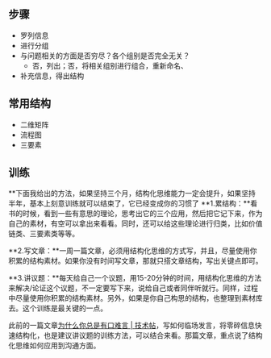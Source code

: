 ## 步骤
* 罗列信息
* 进行分组
* 与问题相关的方面是否穷尽？各个组别是否完全无关？
	* 否，列出；否，将相关组别进行组合，重新命名、
* 补充信息，得出结构
## 常用结构
* 二维矩阵
* 流程图
* 三要素
## 训练
**下面我给出的方法，如果坚持三个月，结构化思维能力一定会提升，如果坚持半年，基本上刻意训练就可以结束了，它已经变成你的习惯了
 **1.累结构：**看书的时候，看到一些有意思的理论，思考出它的三个应用，然后把它记下来，作为自己的素材，有空可以拿出来看看。同时，还可以给这些理论进行归类，比如价值链类、三要素类等等。

**2.写文章：**一周一篇文章，必须用结构化思维的方式写，并且，尽量使用你积累的结构素材。如果你没有时间写文章，那就只搭文章结构，写出关键点即可。

**3.讲议题：**每天给自己一个议题，用15-20分钟的时间，用结构化思维的方法来解决/论证这个议题，不一定要写下来，说给自己或者同伴听就行。同样，过程中尽量使用你积累的结构素材。另外，如果是你自己构思的结构，也整理到素材库去。这个训练是最关键的一点。

此前的一篇文章[为什么你总是有口难言 | 技术帖](https://link.zhihu.com/?target=http%3A//mp.weixin.qq.com/s%3F__biz%3DMzA5ODI5NTI5OQ%3D%3D%26mid%3D401858436%26idx%3D1%26sn%3Df274e474e16a9af189994c471f37e937%26scene%3D21%23wechat_redirect)，写如何临场发言，将零碎信息快速结构化，也是建议讲议题的训练方法，可以结合来看。那篇文章，重点说了结构化思维如何应用到沟通方面。